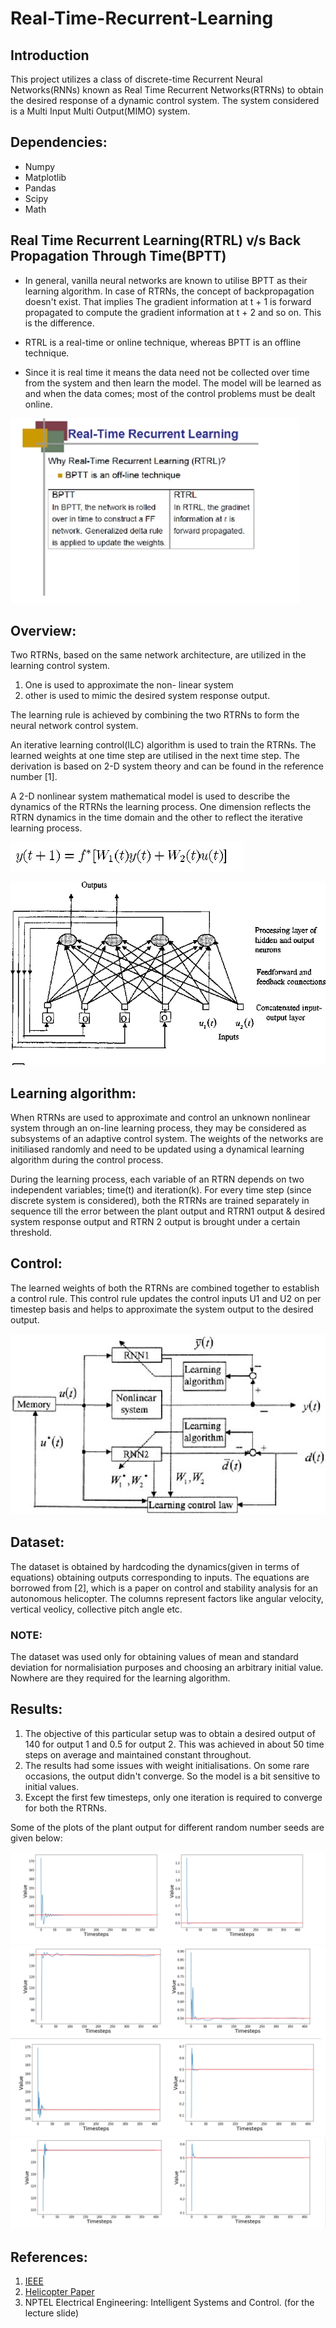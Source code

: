 # Real-Time-Recurrent-Learning


## Introduction


This project utilizes a class of discrete-time Recurrent Neural Networks(RNNs) known as Real Time Recurrent Networks(RTRNs) to obtain the desired response of a dynamic
control system. The system considered is a Multi Input Multi Output(MIMO) system.

## Dependencies:

- Numpy
- Matplotlib
- Pandas
- Scipy
- Math

## Real Time Recurrent Learning(RTRL) v/s Back Propagation Through Time(BPTT)


- In general, vanilla neural networks are known to utilise BPTT as their learning algorithm. In case of RTRNs, the concept of    backpropagation doesn't exist.
That implies The gradient information at t + 1 is  forward  propagated  to  compute  the  gradient  information  at t + 2  and  so  on.   This  is  the  difference. 

- RTRL is a real-time or online technique, whereas BPTT is an offline technique.

- Since it is real time it means the data need not be collected over time from the system and then learn the model.
  The model will be learned as and when the data comes; most of the control problems must be dealt online.
  
  
 ![](Images/NPTEL_slide.jpg)                             
 

## Overview:

Two RTRNs, based on the same network architecture, are utilized in the learning control system. 

1. One is used to approximate the non- linear system
2. other is used to mimic the desired system response output. 

The learning rule is achieved by combining the two RTRNs to form the neural network control system.

An iterative learning control(ILC) algorithm is used to train the RTRNs. The learned weights at one time step are utilised in the next time step. The derivation is based on 2-D system theory and can be found in the reference number [1].

A 2-D nonlinear system mathematical model is used to describe the dynamics of the RTRNs the learning process. One dimension reflects the RTRN dynamics in the time domain and the other to reflect the iterative learning process.

![](Images/Output.png)

![](Images/architecture.png)




## Learning algorithm:

When RTRNs are used to approximate and control an unknown nonlinear system through an on-line learning process, they may be considered as subsystems of an adaptive control system. The weights of the networks  are initiliased randomly and need to be updated using a dynamical learning algorithm during the control process.
  
  During the learning process, each variable of an RTRN depends on two independent variables; time(t) and iteration(k). For every time step (since discrete system is considered), both the RTRNs are trained separately in sequence till the error between the plant output and RTRN1 output & desired system response output and RTRN 2 output is brought under a certain threshold.
  
  



## Control:

The learned weights of both the RTRNs are combined together to establish a control rule. This control rule updates the control inputs U1 and U2 on per timestep basis and helps to  approximate the system output to the desired output.




![](Images/control.png)







## Dataset:

The dataset is obtained by hardcoding the dynamics(given in terms of equations) obtaining outputs corresponding to inputs. The equations are borrowed from [2], which is a paper on control and stability analysis for an autonomous helicopter. The columns represent factors like angular velocity, vertical veolicy, collective pitch angle etc.
  
### NOTE: 
The dataset was used only for obtaining values of mean and standard deviation for normalisiation purposes and choosing an arbitrary initial value. Nowhere are they required for the learning algorithm.








## Results:

1. The objective of this particular setup was to obtain a desired output of 140 for output 1 and 0.5 for output 2. This was achieved in about 50 time steps on average
and maintained constant throughout. 
2. The results had some issues with weight initialisations. On some rare occasions, the output didn't converge. So the model is a bit sensitive to initial values. 
3. Except the first few timesteps, only one iteration is required to converge for both the RTRNs.

Some of the plots of the plant output for different random number seeds are given below:







![](Images/Results/1.png)
![](Images/Results/2.png)
![](Images/Results/3.png)
![](Images/Results/4.png)


## References:

1. [IEEE](https://ieeexplore.ieee.org/document/661316/)
2. [Helicopter Paper](https://www.researchgate.net/publication/235919994_Three-time_scale_singular_perturbation_control_and_stability_analysis_for_an_autonomous_helicopter_on_a_platform)
3. NPTEL Electrical Engineering: Intelligent Systems and Control. (for the lecture slide)
